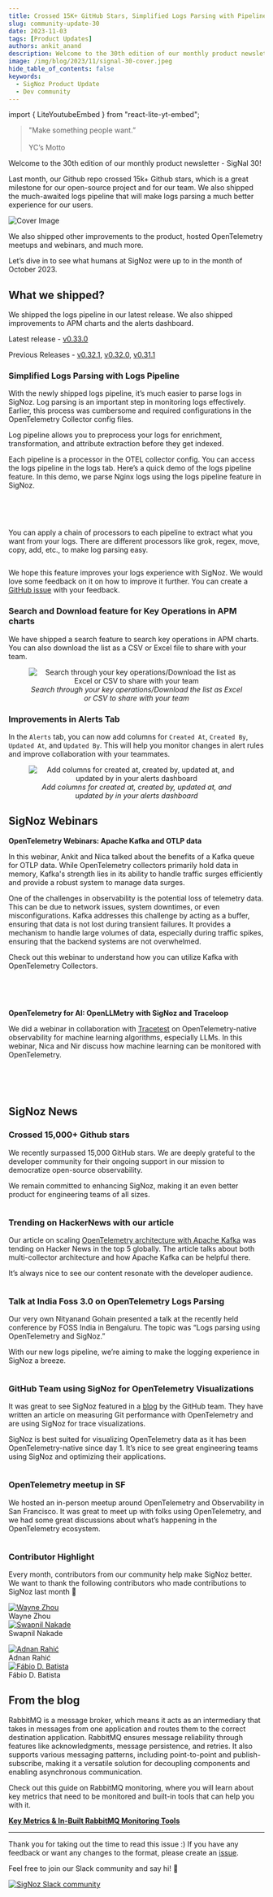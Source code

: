 ```yaml
---
title: Crossed 15K+ GitHub Stars, Simplified Logs Parsing with Pipelines & Trending on Hacker News - SigNal 30
slug: community-update-30
date: 2023-11-03
tags: [Product Updates]
authors: ankit_anand
description: Welcome to the 30th edition of our monthly product newsletter - SigNal 30! Last month, our Github repo crossed 15k+ Github stars, which is a great milestone for our open-source project and for our team. We also shipped the much-awaited logs pipeline that will make logs parsing a much better experience for our users...
image: /img/blog/2023/11/signal-30-cover.jpeg
hide_table_of_contents: false
keywords:
  - SigNoz Product Update
  - Dev community
---
```


import { LiteYoutubeEmbed } from "react-lite-yt-embed";

<head>
  <link rel="canonical" href="https://signoz.io/blog/community-update-30/"/>
</head>

> "Make something people want.” <br></br>
> YC’s Motto

Welcome to the 30th edition of our monthly product newsletter - SigNal 30!

Last month, our Github repo crossed 15k+ Github stars, which is a great milestone for our open-source project and for our team. We also shipped the much-awaited logs pipeline that will make logs parsing a much better experience for our users.

<!--truncate-->

![Cover Image](/img/blog/2023/11/signal-30-cover.webp)

We also shipped other improvements to the product, hosted OpenTelemetry meetups and webinars, and much more.

Let’s dive in to see what humans at SigNoz were up to in the month of October 2023.

## What we shipped?

We shipped the logs pipeline in our latest release. We also shipped improvements to APM charts and the alerts dashboard.

Latest release - <a href = "https://github.com/SigNoz/signoz/releases/tag/v0.33.0" rel="noopener noreferrer nofollow" target="_blank" >v0.33.0</a>

Previous Releases - <a href = "https://github.com/SigNoz/signoz/releases/tag/v0.32.1" rel="noopener noreferrer nofollow" target="_blank" >v0.32.1</a>, <a href = "https://github.com/SigNoz/signoz/releases/tag/v0.32.0" rel="noopener noreferrer nofollow" target="_blank" >v0.32.0</a>, <a href = "https://github.com/SigNoz/signoz/releases/tag/v0.31.1" rel="noopener noreferrer nofollow" target="_blank" >v0.31.1</a>

### Simplified Logs Parsing with Logs Pipeline

With the newly shipped logs pipeline, it’s much easier to parse logs in SigNoz. Log parsing is an important step in monitoring logs effectively. Earlier, this process was cumbersome and required configurations in the OpenTelemetry Collector config files.

Log pipeline allows you to preprocess your logs for enrichment, transformation, and attribute extraction before they get indexed.

Each pipeline is a processor in the OTEL collector config. You can access the logs pipeline in the logs tab. Here’s a quick demo of the logs pipeline feature. In this demo, we parse Nginx logs using the logs pipeline feature in SigNoz.

<p>&nbsp;</p>

<LiteYoutubeEmbed id="OneENGNmLd0" mute={false} />

<p>&nbsp;</p>

You can apply a chain of processors to each pipeline to extract what you want from your logs. There are different processors like grok, regex, move, copy, add, etc., to make log parsing easy.

<figure data-zoomable align='center'>
    <img src="/img/blog/2023/11/signal_30_log_parsers.webp" alt=""/>
    <figcaption><i></i></figcaption>
</figure>

We hope this feature improves your logs experience with SigNoz. We would love some feedback on it on how to improve it further. You can create a <a href = "https://github.com/SigNoz/signoz/issues" rel="noopener noreferrer nofollow" target="_blank" >GitHub issue</a> with your feedback.

### Search and Download feature for Key Operations in APM charts

We have shipped a search feature to search key operations in APM charts. You can also download the list as a CSV or Excel file to share with your team.

<figure data-zoomable align='center'>
    <img src="/img/blog/2023/11/signal_30_search.webp" alt="Search through your key operations/Download the list as Excel or CSV to share with your team"/>
    <figcaption><i>Search through your key operations/Download the list as Excel or CSV to share with your team</i></figcaption>
</figure>

### Improvements in Alerts Tab

In the `Alerts` tab, you can now add columns for `Created At`, `Created By`, `Updated At`, and `Updated By`. This will help you monitor changes in alert rules and improve collaboration with your teammates.

<figure data-zoomable align='center'>
    <img src="/img/blog/2023/11/signal_30_alert.webp" alt="Add columns for created at, created by, updated at, and updated by in your alerts dashboard"/>
    <figcaption><i>Add columns for created at, created by, updated at, and updated by in your alerts dashboard</i></figcaption>
</figure>

## SigNoz Webinars

**OpenTelemetry Webinars: Apache Kafka and OTLP data**

In this webinar, Ankit and Nica talked about the benefits of a Kafka queue for OTLP data. While OpenTelemetry collectors primarily hold data in memory, Kafka's strength lies in its ability to handle traffic surges efficiently and provide a robust system to manage data surges.

One of the challenges in observability is the potential loss of telemetry data. This can be due to network issues, system downtimes, or even misconfigurations. Kafka addresses this challenge by acting as a buffer, ensuring that data is not lost during transient failures. It provides a mechanism to handle large volumes of data, especially during traffic spikes, ensuring that the backend systems are not overwhelmed.

Check out this webinar to understand how you can utilize Kafka with OpenTelemetry Collectors.

<p>&nbsp;</p>

<LiteYoutubeEmbed id="t26VEXsjNF4" mute={false} />

<p>&nbsp;</p>

**OpenTelemetry for AI: OpenLLMetry with SigNoz and Traceloop**

We did a webinar in collaboration with <a href = "https://tracetest.io" rel="noopener noreferrer nofollow" target="_blank" >Tracetest</a> on OpenTelemetry-native observability for machine learning algorithms, especially LLMs. In this webinar, Nica and Nir discuss how machine learning can be monitored with OpenTelemetry.

<p>&nbsp;</p>

<LiteYoutubeEmbed id="feKopGAlKtc" mute={false} />

<p>&nbsp;</p>

## SigNoz News

### Crossed 15,000+ Github stars

We recently surpassed 15,000 GitHub stars. We are deeply grateful to the developer community for their ongoing support in our mission to democratize open-source observability.

We remain committed to enhancing SigNoz, making it an even better product for engineering teams of all sizes.

<figure data-zoomable align='center'>
    <img src="/img/blog/2023/11/signal_30_15k.webp" alt=""/>
    <figcaption><i></i></figcaption>
</figure>

### Trending on HackerNews with our article

Our article on scaling [OpenTelemetry architecture with Apache Kafka](https://signoz.io/blog/maximizing-scalability-apache-kafka-and-opentelemetry/) was tending on Hacker News in the top 5 globally. The article talks about both multi-collector architecture and how Apache Kafka can be helpful there.

It’s always nice to see our content resonate with the developer audience.

<figure data-zoomable align='center'>
    <img src="/img/blog/2023/11/signal_30_HN.webp" alt=""/>
    <figcaption><i></i></figcaption>
</figure>

### Talk at India Foss 3.0 on OpenTelemetry Logs Parsing

Our very own Nityanand Gohain presented a talk at the recently held conference by FOSS India in Bengaluru. The topic was “Logs parsing using OpenTelemetry and SigNoz.”

With our new logs pipeline, we’re aiming to make the logging experience in SigNoz a breeze.

<figure data-zoomable align='center'>
    <img src="/img/blog/2023/11/signal_30_talk.webp" alt=""/>
    <figcaption><i></i></figcaption>
</figure>

### GitHub Team using SigNoz for OpenTelemetry Visualizations

It was great to see SigNoz featured in a <a href = "https://github.blog/2023-10-16-measuring-git-performance-with-opentelemetry" rel="noopener noreferrer nofollow" target="_blank" >blog</a> by the GitHub team. They have written an article on measuring Git performance with OpenTelemetry and are using SigNoz for trace visualizations.

SigNoz is best suited for visualizing OpenTelemetry data as it has been OpenTelemetry-native since day 1. It’s nice to see great engineering teams using SigNoz and optimizing their applications.

<figure data-zoomable align='center'>
    <img src="/img/blog/2023/11/signal_30_github.webp" alt=""/>
    <figcaption><i></i></figcaption>
</figure>

### OpenTelemetry meetup in SF

We hosted an in-person meetup around OpenTelemetry and Observability in San Francisco. It was great to meet up with folks using OpenTelemetry, and we had some great discussions about what’s happening in the OpenTelemetry ecosystem.

<figure data-zoomable align='center'>
    <img src="/img/blog/2023/11/signal_30_SF_meet.webp" alt=""/>
    <figcaption><i></i></figcaption>
</figure>

### Contributor Highlight

Every month, contributors from our community help make SigNoz better. We want to thank the following contributors who made contributions to SigNoz last month 🤗

<div class="row">
    <div class="col col--6">
      <div class="avatar">
      <a
         class="avatar__photo-link avatar__photo avatar__photo--lg"
         href="https://github.com/wayne666"
      >
         <img
            alt="Wayne Zhou"
            src="https://avatars.githubusercontent.com/u/5220371?v=4"
         />
      </a>
      <div class="avatar__intro">
         <div class="avatar__name">Wayne Zhou</div>
         <small class="avatar__subtitle">
         </small>
      </div>
      </div>
   </div>
    <div class="col col--6">
      <div class="avatar">
      <a
         class="avatar__photo-link avatar__photo avatar__photo--lg"
         href="https://github.com/swagftw"
      >
         <img
            alt="Swapnil Nakade"
            src="https://avatars.githubusercontent.com/u/46112765?v=4"
         />
      </a>
      <div class="avatar__intro">
         <div class="avatar__name">Swapnil Nakade</div>
         <small class="avatar__subtitle">
         </small>
      </div>
      </div>
   </div>
</div>

<p></p>

<div class="row">
    <div class="col col--6">
      <div class="avatar">
      <a
         class="avatar__photo-link avatar__photo avatar__photo--lg"
         href="https://github.com/adnanrahic"
      >
         <img
            alt="Adnan Rahić"
            src="https://avatars.githubusercontent.com/u/15029531?v=4"
         />
      </a>
      <div class="avatar__intro">
         <div class="avatar__name">Adnan Rahić</div>
         <small class="avatar__subtitle">
         </small>
      </div>
      </div>
   </div>
    <div class="col col--6">
      <div class="avatar">
      <a
         class="avatar__photo-link avatar__photo avatar__photo--lg"
         href="https://github.com/fabiob"
      >
         <img
            alt="Fábio D. Batista"
            src="https://avatars.githubusercontent.com/u/140875?v=4"
         />
      </a>
      <div class="avatar__intro">
         <div class="avatar__name">Fábio D. Batista</div>
         <small class="avatar__subtitle">
         </small>
      </div>
      </div>
   </div>
</div>

<p></p>

## From the blog

RabbitMQ is a message broker, which means it acts as an intermediary that takes in messages from one application and routes them to the correct destination application. RabbitMQ ensures message reliability through features like acknowledgments, message persistence, and retries. It also supports various messaging patterns, including point-to-point and publish-subscribe, making it a versatile solution for decoupling components and enabling asynchronous communication.

Check out this guide on RabbitMQ monitoring, where you will learn about key metrics that need to be monitored and built-in tools that can help you with it.

**[Key Metrics & In-Built RabbitMQ Monitoring Tools](https://signoz.io/blog/rabbitmq-monitoring/)**

---

Thank you for taking out the time to read this issue :) If you have any feedback or want any changes to the format, please create an <a href = "https://github.com/SigNoz/signoz/issues" rel="noopener noreferrer nofollow" target="_blank" >issue</a>.

Feel free to join our Slack community and say hi! 👋

[![SigNoz Slack community](/img/blog/common/join_slack_cta.webp)](https://signoz.io/slack)
